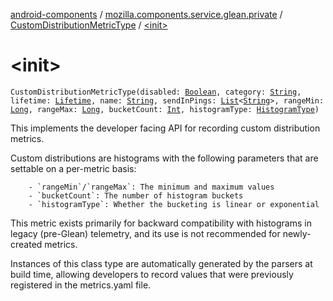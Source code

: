 [android-components](../../index.md) / [mozilla.components.service.glean.private](../index.md) / [CustomDistributionMetricType](index.md) / [&lt;init&gt;](./-init-.md)

# &lt;init&gt;

`CustomDistributionMetricType(disabled: `[`Boolean`](https://kotlinlang.org/api/latest/jvm/stdlib/kotlin/-boolean/index.html)`, category: `[`String`](https://kotlinlang.org/api/latest/jvm/stdlib/kotlin/-string/index.html)`, lifetime: `[`Lifetime`](../-lifetime/index.md)`, name: `[`String`](https://kotlinlang.org/api/latest/jvm/stdlib/kotlin/-string/index.html)`, sendInPings: `[`List`](https://kotlinlang.org/api/latest/jvm/stdlib/kotlin.collections/-list/index.html)`<`[`String`](https://kotlinlang.org/api/latest/jvm/stdlib/kotlin/-string/index.html)`>, rangeMin: `[`Long`](https://kotlinlang.org/api/latest/jvm/stdlib/kotlin/-long/index.html)`, rangeMax: `[`Long`](https://kotlinlang.org/api/latest/jvm/stdlib/kotlin/-long/index.html)`, bucketCount: `[`Int`](https://kotlinlang.org/api/latest/jvm/stdlib/kotlin/-int/index.html)`, histogramType: `[`HistogramType`](../-histogram-type/index.md)`)`

This implements the developer facing API for recording custom distribution metrics.

Custom distributions are histograms with the following parameters that are settable on a
per-metric basis:

```
    - `rangeMin`/`rangeMax`: The minimum and maximum values
    - `bucketCount`: The number of histogram buckets
    - `histogramType`: Whether the bucketing is linear or exponential
```

This metric exists primarily for backward compatibility with histograms in
legacy (pre-Glean) telemetry, and its use is not recommended for newly-created
metrics.

Instances of this class type are automatically generated by the parsers at build time,
allowing developers to record values that were previously registered in the metrics.yaml file.


